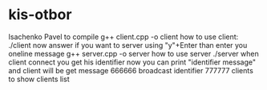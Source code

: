# kis-otbor
Isachenko Pavel
to compile 
g++ client.cpp -o client
how to use client:
./client
now answer if you want to server using "y"+Enter than enter you oneline message
g++ server.cpp -o server 
how to use server
./server
when client connect you get his identifier
now you can print "identifier message" and client will be get message
666666 broadcast identifier
777777 clients to show clients list 

